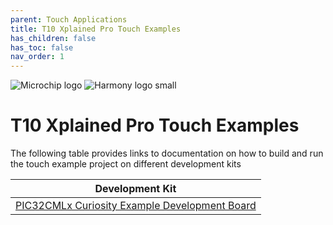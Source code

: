 ```yaml
---
parent: Touch Applications
title: T10 Xplained Pro Touch Examples
has_children: false
has_toc: false
nav_order: 1
---
```


![Microchip logo](https://raw.githubusercontent.com/wiki/Microchip-MPLAB-Harmony/Microchip-MPLAB-Harmony.github.io/images/microchip_logo.png)
![Harmony logo small](https://raw.githubusercontent.com/wiki/Microchip-MPLAB-Harmony/Microchip-MPLAB-Harmony.github.io/images/microchip_mplab_harmony_logo_small.png)

# T10 Xplained Pro Touch Examples
The following table provides links to documentation on how to build and run the touch example project on different development kits

| Development Kit |
| --- |
|[PIC32CMLx Curiosity Example Development Board](docs/readme_pic32cm_lx_curiosity_pro.md) |
